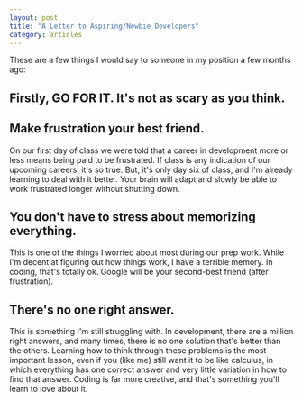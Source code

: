 ```yaml
---
layout: post
title: "A Letter to Aspiring/Newbie Developers"
category: articles
---
```


These are a few things I would say to someone in my position a few months ago:

## Firstly, GO FOR IT. It's not as scary as you think.

## Make frustration your best friend.

On our first day of class we were told that a career in development more or less means being paid to be frustrated. If class is any indication of our upcoming careers, it's so true. But, it's only day six of class, and I'm already learning to deal with it better. Your brain will adapt and slowly be able to work frustrated longer without shutting down.

## You don't have to stress about memorizing everything.

This is one of the things I worried about most during our prep work. While I'm decent at figuring out how things work, I have a terrible memory. In coding, that's totally ok. Google will be your second-best friend (after frustration).

## There's no one right answer.

This is something I'm still struggling with. In development, there are a million right answers, and many times, there is no one solution that's better than the others. Learning how to think through these problems is the most important lesson, even if you (like me) still want it to be like calculus, in which everything has one correct answer and very little variation in how to find that answer. Coding is far more creative, and that's something you'll learn to love about it.